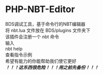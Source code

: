 # PHP-NBT-Editor
BDS调试工具，基于命令行的NBT编辑器  
将 nbt.lua 文件放在 BDS/plugins 文件夹下  
该插件会注册一个 nbt 命令  
输入  
    nbt help  
查看指令示例  
希望有能力的你能帮助我们使它更好  
***！！！这东西很危险！！！用之前先备份！！！***  
